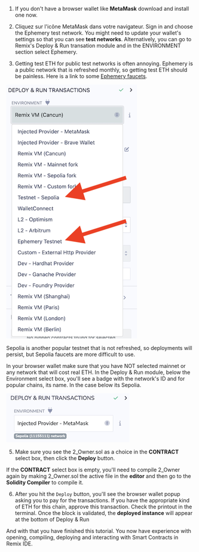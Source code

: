 1. If you don't have a browser wallet like **MetaMask** download and install one now.

2. Cliquez sur l'icône MetaMask dans votre navigateur. Sign in and choose the Ephemery test network. You might need to update your wallet's settings so that you can see **test networks**.  Alternatively, you can go to Remix's Deploy & Run transation module and in the ENVIRONMENT section select Ephemery.

3. Getting test ETH for public test networks is often annoying.  Ephemery is a public network that is refreshed monthly, so getting test ETH should be painless.  Here is a link to some <a href="https://github.com/ephemery-testnet/ephemery-resources?tab=readme-ov-file#faucets" target="_blank">Ephemery faucets</a>.

![](https://raw.githubusercontent.com/ethereum/remix-workshops/master/Basics/deploy_injected/images/testnet.png)

Sepolia is another popular testnet that is not refreshed, so deployments will persist, but Sepolia faucets are more difficult to use.

In your browser wallet make sure that you have NOT selected mainnet or any network that will cost real ETH. In the Deploy & Run module, below the Environment select box, you'll see a badge with the network's ID and for popular chains, its name.  In the case below its Sepolia.

![](https://raw.githubusercontent.com/ethereum/remix-workshops/master/Basics/deploy_injected/images/sepolia.png)

5. Make sure you see the 2_Owner.sol as a choice in the **CONTRACT** select box, then click the **Deploy** button.

If the **CONTRACT** select box is empty, you'll need to compile 2_Owner again by making 2_Owner.sol the active file in the **editor** and then go to the **Solidity Compiler** to compile it.

6. After you hit the `Deploy` button, you'll see the browser wallet popup asking you to pay for the transactions.  If you have the appropriate kind of ETH for this chain, approve this transaction.  Check the printout in the terminal.  Once the block is validated, the **deployed instance** will appear at the bottom of Deploy & Run

And with that you have finished this tutorial.  You now have experience with opening, compiling, deploying and interacting with Smart Contracts in Remix IDE.
